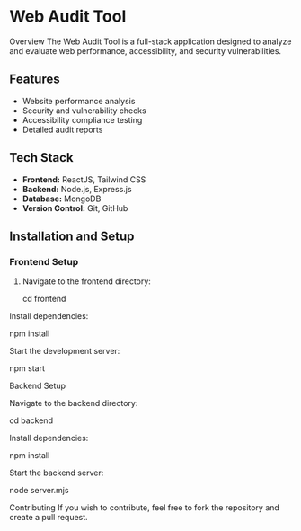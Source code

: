 # Web Audit Tool

Overview
The Web Audit Tool is a full-stack application designed to analyze and evaluate web performance, accessibility, and security vulnerabilities.

## Features
- Website performance analysis  
- Security and vulnerability checks  
- Accessibility compliance testing  
- Detailed audit reports  

## Tech Stack
- **Frontend:** ReactJS, Tailwind CSS  
- **Backend:** Node.js, Express.js  
- **Database:** MongoDB  
- **Version Control:** Git, GitHub  

## Installation and Setup

### **Frontend Setup**
1. Navigate to the frontend directory:

   cd frontend
   
Install dependencies:

npm install

Start the development server:

npm start

Backend Setup

Navigate to the backend directory:

cd backend

Install dependencies:

npm install

Start the backend server:

node server.mjs

Contributing
If you wish to contribute, feel free to fork the repository and create a pull request.

